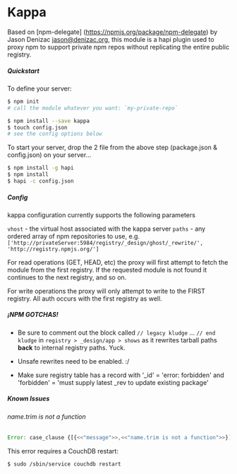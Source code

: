 Kappa
======

Based on [npm-delegate] (https://npmjs.org/package/npm-delegate) by Jason Denizac <jason@denizac.org>, this module
is a hapi plugin used to proxy npm to support private npm repos without replicating the entire public registry.

##### Quickstart
To define your server:
```bash
$ npm init
# call the module whatever you want: `my-private-repo`

$ npm install --save kappa
$ touch config.json
# see the config options below
```

To start your server, drop the 2 file from the above step (package.json & config.json) on your server...
```bash
$ npm install -g hapi
$ npm install
$ hapi -c config.json
```


##### Config
kappa configuration currently supports the following parameters

`vhost` - the virtual host associated with the kappa server
`paths` - any ordered array of npm repositories to use, e.g. `['http://privateServer:5984/registry/_design/ghost/_rewrite/', 'http://registry.npmjs.org/']`

For read operations (GET, HEAD, etc) the proxy will first attempt to fetch the module from the first registry.
If the requested module is not found it continues to the next registry, and so on.

For write operations the proxy will only attempt to write to the FIRST registry. All auth occurs with the first registry as well.



##### **¡NPM GOTCHAS!**
- Be sure to comment out the block called `// legacy kludge` ... `// end kludge` in
`registry > _design/app > shows` as it rewrites tarball paths **back** to internal registry paths. Yuck.

- Unsafe rewrites need to be enabled. :/

- Make sure registry table has a record with '_id' = 'error: forbidden' and 'forbidden' = 'must supply latest _rev to update existing package'


##### Known Issues
###### name.trim is not a function
```javascript
Error: case_clause {[{<<"message">>,<<"name.trim is not a function">>}]}
```
This error requires a CouchDB restart:
```bash
$ sudo /sbin/service couchdb restart
```

